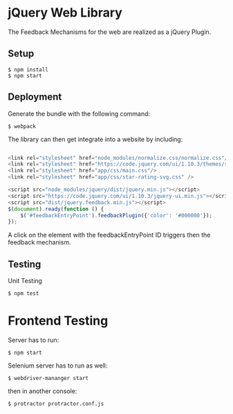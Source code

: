 # jQuery Web Library

The Feedback Mechanisms for the web are realized as a jQuery Plugin.

## Setup

    $ npm install    
    $ npm start

## Deployment

Generate the bundle with the following command:

    $ webpack

The library can then get integrate into a website by including:

```javascript

<link rel="stylesheet" href="node_modules/normalize.css/normalize.css"/>
<link rel="stylesheet" href="https://code.jquery.com/ui/1.10.3/themes/smoothness/jquery-ui.css"/>
<link rel="stylesheet" href="app/css/main.css"/>
<link rel="stylesheet" href="app/css/star-rating-svg.css" />

<script src="node_modules/jquery/dist/jquery.min.js"></script>
<script src="https://code.jquery.com/ui/1.10.3/jquery-ui.min.js"></script>
<script src="dist/jquery.feedback.min.js"></script>
$(document).ready(function () {
    $('#feedbackEntryPoint').feedbackPlugin({'color': '#000000'});
});
```

A click on the element with the feedbackEntryPoint ID triggers then the feedback mechanism.


## Testing

Unit Testing

    $ npm test
    
# Frontend Testing

Server has to run:

    $ npm start

Selenium server has to run as well: 
 
    $ webdriver-mananger start

then in another console:
    
    $ protractor protractor.conf.js
